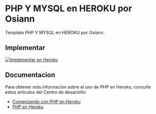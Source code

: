 # PHP Y MYSQL en HEROKU por Osiann

Template PHP Y MYSQL en HEROKU por Osiann.

## Implementar

[![Implementar en Heroku](https://www.herokucdn.com/deploy/button.png)](https://heroku.com/deploy)

## Documentacion

Para obtener más información sobre el uso de PHP en Heroku, consulte estos artículos del Centro de desarrollo:

- [Comenzando con PHP en Heroku](https://devcenter.heroku.com/articles/getting-started-with-php)
- [PHP en Heroku](https://devcenter.heroku.com/categories/php)
